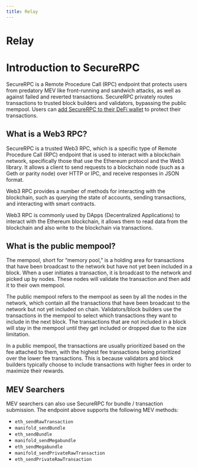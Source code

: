 ```yaml
---
title: Relay
---
```


# Relay

# **Introduction to SecureRPC**

SecureRPC is a Remote Procedure Call (RPC) endpoint that protects users from predatory MEV like front-running and sandwich attacks, as well as against failed and reverted transactions. SecureRPC privately routes transactions to trusted block builders and validators, bypassing the public mempool. Users can [add SecureRPC to their DeFi wallet](https://www.notion.so/How-to-add-SecureRPC-to-MetaMask-db10a330d9ce4c95a3ebda11cc9f391f?pvs=21) to protect their transactions.

## **What is a Web3 RPC?**

SecureRPC is a trusted Web3 RPC, which is a specific type of Remote Procedure Call (RPC) endpoint that is used to interact with a blockchain network, specifically those that use the Ethereum protocol and the Web3 library. It allows a client to send requests to a blockchain node (such as a Geth or parity node) over HTTP or IPC, and receive responses in JSON format.

Web3 RPC provides a number of methods for interacting with the blockchain, such as querying the state of accounts, sending transactions, and interacting with smart contracts.

Web3 RPC is commonly used by DApps (Decentralized Applications) to interact with the Ethereum blockchain, it allows them to read data from the blockchain and also write to the blockchain via transactions.

## **What is the public mempool?**

The mempool, short for “memory pool,” is a holding area for transactions that have been broadcast to the network but have not yet been included in a block. When a user initiates a transaction, it is broadcast to the network and picked up by nodes. These nodes will validate the transaction and then add it to their own mempool.

The public mempool refers to the mempool as seen by all the nodes in the network, which contain all the transactions that have been broadcast to the network but not yet included on chain. Validators/block builders use the transactions in the mempool to select which transactions they want to include in the next block. The transactions that are not included in a block will stay in the mempool until they get included or dropped due to the size limitation.

In a public mempool, the transactions are usually prioritized based on the fee attached to them, with the highest fee transactions being prioritized over the lower fee transactions. This is because validators and block builders typically choose to include transactions with higher fees in order to maximize their rewards.

## **MEV Searchers**

MEV searchers can also use SecureRPC for bundle / transaction submission. The endpoint above supports the following MEV methods:

- `eth_sendRawTransaction`
- `manifold_sendBundle`
- `eth_sendBundle`
- `manifold_sendMegabundle`
- `eth_sendMegabundle`
- `manifold_sendPrivateRawTransaction`
- `eth_sendPrivateRawTransaction`